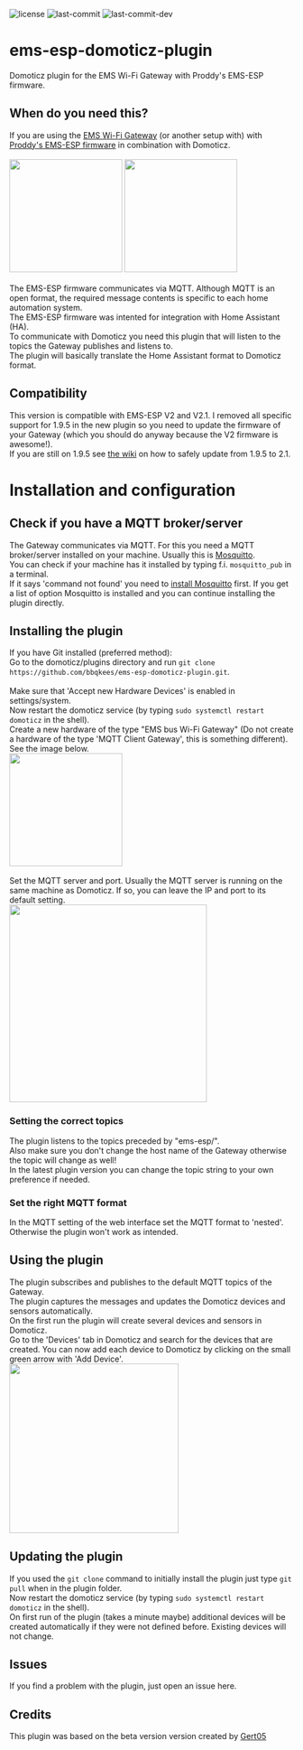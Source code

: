 ![license](https://img.shields.io/github/license/bbqkees/ems-esp-domoticz-plugin.svg) ![last-commit](https://img.shields.io/github/last-commit/bbqkees/ems-esp-domoticz-plugin?label=last%20commit%20in%20Master)
![last-commit-dev](https://img.shields.io/github/last-commit/bbqkees/ems-esp-domoticz-plugin/dev?label=last%20commit%20in%20DEV%20branch)

# ems-esp-domoticz-plugin
Domoticz plugin for the EMS Wi-Fi Gateway with Proddy's EMS-ESP firmware. 

## When do you need this?
If you are using the [EMS Wi-Fi Gateway](https://bbqkees-electronics.nl/) (or another setup with) with [Proddy's EMS-ESP firmware](https://github.com/proddy/EMS-ESP) in combination with Domoticz.<br><br>
<img src="https://bbqkees-electronics.nl/wp-content/uploads/2019/12/on-boiler.jpg" height="200">
<img src="https://bbqkees-electronics.nl/wp-content/uploads/2019/12/gateway-p2-kit.jpg" height="200">
<br><br>
The EMS-ESP firmware communicates via MQTT. Although MQTT is an open format, the required message contents is specific to each home automation system.<br>
The EMS-ESP firmware was intented for integration with Home Assistant (HA).<br>
To communicate with Domoticz you need this plugin that will listen to the topics the Gateway publishes and listens to.<br>
The plugin will basically translate the Home Assistant format to Domoticz format.<br>

## Compatibility
This version is compatible with EMS-ESP V2 and V2.1. I removed all specific support for 1.9.5 in the new plugin so you need to update the firmware of your Gateway (which you should do anyway because the V2 firmware is awesome!).<br>
If you are still on 1.9.5 see [the wiki](https://bbqkees-electronics.nl/wiki/gateway/firmware-update-to-v2.html) on how to safely update from 1.9.5 to 2.1.

# Installation and configuration

## Check if you have a MQTT broker/server
The Gateway communicates via MQTT. For this you need a MQTT broker/server installed on your machine. Usually this is [Mosquitto](http://mosquitto.org/).<br>
You can check if your machine has it installed by typing f.i. `mosquitto_pub` in a terminal.<br>
If it says 'command not found' you need to [install Mosquitto](https://www.sigmdel.ca/michel/ha/rpi/add_mqtt_en.html) first. If you get a list of option Mosquitto is installed and you can continue installing the plugin directly.<br>

## Installing the plugin
If you have Git installed (preferred method):<br>
Go to the domoticz/plugins directory and run `git clone https://github.com/bbqkees/ems-esp-domoticz-plugin.git`.<br>
<br>
Make sure that 'Accept new Hardware Devices' is enabled in settings/system. <br>
Now restart the domoticz service (by typing `sudo systemctl restart domoticz` in the shell).<br>
Create a new hardware of the type "EMS bus Wi-Fi Gateway" (Do not create a hardware of the type 'MQTT Client Gateway', this is something different). See the image below.<br>
<img src="https://raw.githubusercontent.com/bbqkees/ems-esp-domoticz-plugin/main/images/domoticz-plugin-selection.jpg" height="200"><br><br>
Set the MQTT server and port. Usually the MQTT server is running on the same machine as Domoticz. If so, you can leave the IP and port to its default setting.<br>
<img src="https://raw.githubusercontent.com/bbqkees/ems-esp-domoticz-plugin/main/images/domoticz-plugin-parameters.jpg" height="350"><br>

### Setting the correct topics
The plugin listens to the topics preceded by "ems-esp/".<br>
Also make sure you don't change the host name of the Gateway otherwise the topic will change as well!<br>
In the latest plugin version you can change the topic string to your own preference if needed.

### Set the right MQTT format
In the MQTT setting of the web interface set the MQTT format to 'nested'.
Otherwise the plugin won't work as intended.

## Using the plugin
The plugin subscribes and publishes to the default MQTT topics of the Gateway.<br>
The plugin captures the messages and updates the Domoticz devices and sensors automatically.<br>
On the first run the plugin will create several devices and sensors in Domoticz.<br>
Go to the 'Devices' tab in Domoticz and search for the devices that are created. You can now add each device to Domoticz by clicking on the small green arrow with 'Add Device'.<br>
<img src="https://raw.githubusercontent.com/bbqkees/ems-esp-domoticz-plugin/main/images/domoticz-plugin-devices.jpg" height="300">
<br>

## Updating the plugin
If you used the `git clone` command to initially install the plugin just type `git pull` when in the plugin folder.<br>
Now restart the domoticz service (by typing `sudo systemctl restart domoticz` in the shell).<br>
On first run of the plugin (takes a minute maybe) additional devices will be created automatically if they were not defined before. Existing devices will not change.<br>

## Issues
If you find a problem with the plugin, just open an issue here.<br>

## Credits
This plugin was based on the beta version version created by [Gert05](https://github.com/Gert05)
